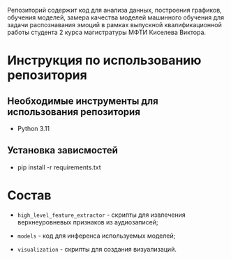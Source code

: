 Репозиторий содержит код для анализа данных, построения графиков, обучения моделей, замера качества моделей машинного обучения для задачи распознавания эмоций в рамках выпускной квалификационной работы студента 2 курса магистратуры МФТИ Киселева Виктора.

# Инструкция по использованию репозитория

## Необходимые инструменты для использования репозитория

* Python 3.11

## Установка зависмостей

* pip install -r requirements.txt

# Состав

- `high_level_feature_extractor` - скрипты для извлечения верхнеуровневых признаков из аудиозаписей;

- `models` - код для инференса используемых моделей;

- `visualization` - скрипты для создания визуализаций.
